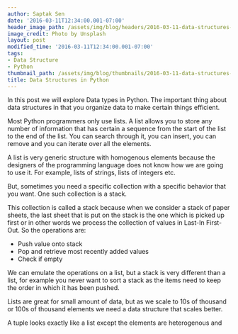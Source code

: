 ```yaml
---
author: Saptak Sen
date: '2016-03-11T12:34:00.001-07:00'
header_image_path: /assets/img/blog/headers/2016-03-11-data-structures-in-python.jpg
image_credit: Photo by Unsplash
layout: post
modified_time: '2016-03-11T12:34:00.001-07:00'
tags:
- Data Structure
- Python
thumbnail_path: /assets/img/blog/thumbnails/2016-03-11-data-structures-in-python.jpg
title: Data Structures in Python
---
```


In this post we will explore Data types in Python. The important thing about data structures in that you organize data to make certain things efficient.

Most Python programmers only use lists. A list allows you to store any number of information that has certain a sequence from the start of the list to the end of the list. You can search through it, you can insert, you can remove and you can iterate over all the elements.

A list is very generic structure with homogenous elements because the designers of the programming language does not know how we are going to use it. For example, lists of strings, lists of integers etc.

But, sometimes you need a specific collection with a specific behavior that you want. One such collection is a stack.

This collection is called a stack because when we consider a stack of paper sheets, the last sheet that is put on the stack is the one which is picked up first or in other words we process the collection of values in Last-In First-Out. So the operations are:

- Push value onto stack
- Pop and retrieve most recently added values
- Check if empty

We can emulate the operations on a list, but a stack is very different than a list, for example you never want to sort a stack as the items need to keep the order in which it has been pushed.

Lists are great for small amount of data, but as we scale to 10s of thousand or 100s of thousand elements we need a data structure that scales better.

A tuple looks exactly like a list except the elements are heterogenous and